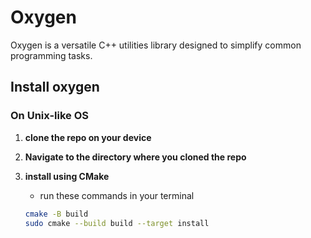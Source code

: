 # Oxygen

Oxygen is a versatile C++ utilities library designed to simplify common programming tasks.

## Install oxygen

### On Unix-like OS

1. **clone the repo on your device**
2. **Navigate to the directory where you cloned the repo**
3. **install using CMake**
   - run these commands in your terminal

    ```bash
    cmake -B build
    sudo cmake --build build --target install
    ```
